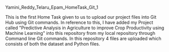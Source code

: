Yamini_Reddy_Telaru_Epam_HomeTask_Git_1

This is the first Home Task given to us to upload our project files into Git Hub using Git commands. In reference to this, I have added my Project called "Predictive Analysis in Agriculture to improve Crop Productivity using Machine Learning" into this repository from my local repository through Command line Git commands. In this repository 4 files are uploaded which consists of both the dataset and Python files.
